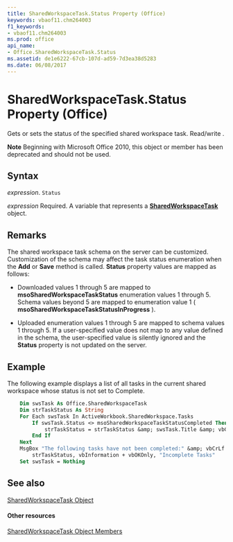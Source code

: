 ```yaml
---
title: SharedWorkspaceTask.Status Property (Office)
keywords: vbaof11.chm264003
f1_keywords:
- vbaof11.chm264003
ms.prod: office
api_name:
- Office.SharedWorkspaceTask.Status
ms.assetid: de1e6222-67cb-107d-ad59-7d3ea38d5283
ms.date: 06/08/2017
---
```



# SharedWorkspaceTask.Status Property (Office)

Gets or sets the status of the specified shared workspace task. Read/write .


 **Note**  Beginning with Microsoft Office 2010, this object or member has been deprecated and should not be used.


## Syntax

 _expression_. `Status`

 _expression_ Required. A variable that represents a **[SharedWorkspaceTask](sharedworkspacetask-object-office.md)** object.


## Remarks

The shared workspace task schema on the server can be customized. Customization of the schema may affect the task status enumeration when the  **Add** or **Save** method is called. **Status** property values are mapped as follows:




- Downloaded values 1 through 5 are mapped to  **msoSharedWorkspaceTaskStatus** enumeration values 1 through 5. Schema values beyond 5 are mapped to enumeration value 1 ( **msoSharedWorkspaceTaskStatusInProgress** ).
    
- Uploaded enumeration values 1 through 5 are mapped to schema values 1 through 5. If a user-specified value does not map to any value defined in the schema, the user-specified value is silently ignored and the  **Status** property is not updated on the server.
    



## Example

The following example displays a list of all tasks in the current shared workspace whose status is not set to Complete.


```vb
    Dim swsTask As Office.SharedWorkspaceTask 
    Dim strTaskStatus As String 
    For Each swsTask In ActiveWorkbook.SharedWorkspace.Tasks 
        If swsTask.Status <> msoSharedWorkspaceTaskStatusCompleted Then 
            strTaskStatus = strTaskStatus &amp; swsTask.Title &amp; vbCrLf 
        End If 
    Next 
    MsgBox "The following tasks have not been completed:" &amp; vbCrLf &amp; _ 
        strTaskStatus, vbInformation + vbOKOnly, "Incomplete Tasks" 
    Set swsTask = Nothing 

```


## See also


[SharedWorkspaceTask Object](sharedworkspacetask-object-office.md)
#### Other resources


[SharedWorkspaceTask Object Members](sharedworkspacetask-members-office.md)

